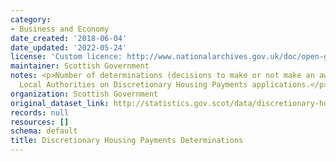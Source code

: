 ```yaml
---
category:
- Business and Economy
date_created: '2018-06-04'
date_updated: '2022-05-24'
license: 'Custom licence: http://www.nationalarchives.gov.uk/doc/open-government-licence/version/3/'
maintainer: Scottish Government
notes: <p>Number of determinations (decisions to make or not make an award) made by
  Local Authorities on Discretionary Housing Payments applications.</p>
organization: Scottish Government
original_dataset_link: http://statistics.gov.scot/data/discretionary-housing-payments-determinations
records: null
resources: []
schema: default
title: Discretionary Housing Payments Determinations
---
```

